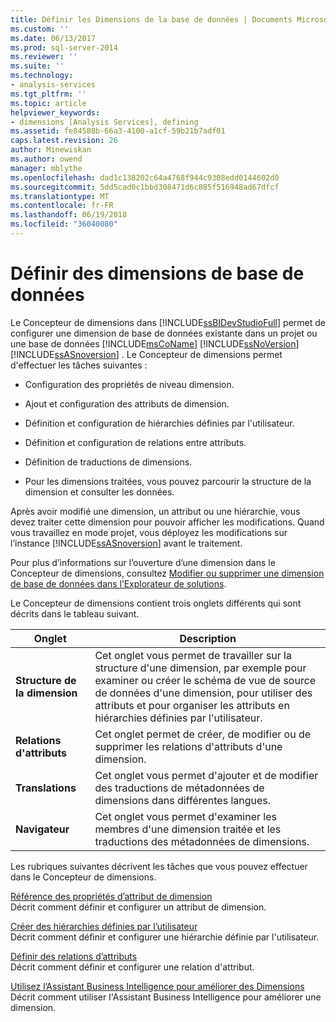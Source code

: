 ```yaml
---
title: Définir les Dimensions de la base de données | Documents Microsoft
ms.custom: ''
ms.date: 06/13/2017
ms.prod: sql-server-2014
ms.reviewer: ''
ms.suite: ''
ms.technology:
- analysis-services
ms.tgt_pltfrm: ''
ms.topic: article
helpviewer_keywords:
- dimensions [Analysis Services], defining
ms.assetid: fe84588b-66a3-4100-a1cf-59b21b7adf01
caps.latest.revision: 26
author: Minewiskan
ms.author: owend
manager: mblythe
ms.openlocfilehash: dad1c138202c64a4768f944c9308edd0144602d0
ms.sourcegitcommit: 5dd5cad0c1bbd308471d6c885f516948ad67dfcf
ms.translationtype: MT
ms.contentlocale: fr-FR
ms.lasthandoff: 06/19/2018
ms.locfileid: "36040080"
---
```

# <a name="define-database-dimensions"></a>Définir des dimensions de base de données
  Le Concepteur de dimensions dans [!INCLUDE[ssBIDevStudioFull](../../includes/ssbidevstudiofull-md.md)] permet de configurer une dimension de base de données existante dans un projet ou une base de données [!INCLUDE[msCoName](../../includes/msconame-md.md)] [!INCLUDE[ssNoVersion](../../includes/ssnoversion-md.md)] [!INCLUDE[ssASnoversion](../../includes/ssasnoversion-md.md)] . Le Concepteur de dimensions permet d'effectuer les tâches suivantes :  
  
-   Configuration des propriétés de niveau dimension.  
  
-   Ajout et configuration des attributs de dimension.  
  
-   Définition et configuration de hiérarchies définies par l'utilisateur.  
  
-   Définition et configuration de relations entre attributs.  
  
-   Définition de traductions de dimensions.  
  
-   Pour les dimensions traitées, vous pouvez parcourir la structure de la dimension et consulter les données.  
  
 Après avoir modifié une dimension, un attribut ou une hiérarchie, vous devez traiter cette dimension pour pouvoir afficher les modifications. Quand vous travaillez en mode projet, vous déployez les modifications sur l’instance [!INCLUDE[ssASnoversion](../../includes/ssasnoversion-md.md)] avant le traitement.  
  
 Pour plus d’informations sur l’ouverture d’une dimension dans le Concepteur de dimensions, consultez [Modifier ou supprimer une dimension de base de données dans l’Explorateur de solutions](database-dimensions-modify-or-delete-a-database-dimension-in-solution-explorer.md).  
  
 Le Concepteur de dimensions contient trois onglets différents qui sont décrits dans le tableau suivant.  
  
|Onglet|Description|  
|---------|-----------------|  
|**Structure de la dimension**|Cet onglet vous permet de travailler sur la structure d'une dimension, par exemple pour examiner ou créer le schéma de vue de source de données d'une dimension, pour utiliser des attributs et pour organiser les attributs en hiérarchies définies par l'utilisateur.|  
|**Relations d'attributs**|Cet onglet permet de créer, de modifier ou de supprimer les relations d'attributs d'une dimension.|  
|**Translations**|Cet onglet vous permet d'ajouter et de modifier des traductions de métadonnées de dimensions dans différentes langues.|  
|**Navigateur**|Cet onglet vous permet d'examiner les membres d'une dimension traitée et les traductions des métadonnées de dimensions.|  
  
 Les rubriques suivantes décrivent les tâches que vous pouvez effectuer dans le Concepteur de dimensions.  
  
 [Référence des propriétés d’attribut de dimension](dimension-attribute-properties-reference.md)  
 Décrit comment définir et configurer un attribut de dimension.  
  
 [Créer des hiérarchies définies par l’utilisateur](user-defined-hierarchies-create.md)  
 Décrit comment définir et configurer une hiérarchie définie par l'utilisateur.  
  
 [Définir des relations d’attributs](attribute-relationships-define.md)  
 Décrit comment définir et configurer une relation d'attribut.  
  
 [Utilisez l’Assistant Business Intelligence pour améliorer des Dimensions](../use-the-business-intelligence-wizard-to-enhance-dimensions.md)  
 Décrit comment utiliser l'Assistant Business Intelligence pour améliorer une dimension.  
  
  